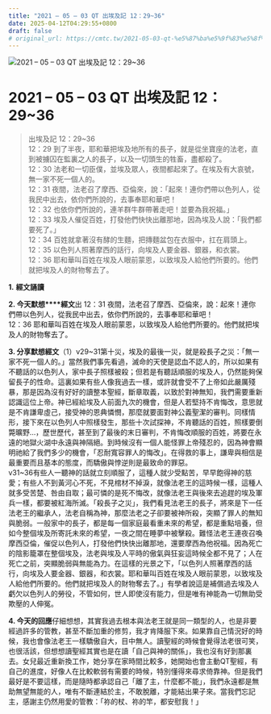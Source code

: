 ```yaml
---
title: "2021 – 05 – 03 QT 出埃及記 12：29~36"
date: 2025-04-12T04:29:55+0800
draft: false
# original_url: https://cmtc.tw/2021-05-03-qt-%e5%87%ba%e5%9f%83%e5%8f%8a%e8%a8%98-12%ef%bc%9a2936
---
```


![2021 – 05 – 03 QT 出埃及記 12：29\~36](/images/qt.jpg   "2021 – 05 – 03 QT 出埃及記 12：29\~36")

# 2021 – 05 – 03 QT 出埃及記 12：29\~36

> 出埃及記 12：29\~36  
> 12：29 到了半夜，耶和華把埃及地所有的長子，就是從坐寶座的法老，直到被擄囚在監裏之人的長子，以及一切頭生的牲畜，盡都殺了。  
> 12：30 法老和一切臣僕，並埃及眾人，夜間都起來了。在埃及有大哀號，無一家不死一個人的。  
> 12：31 夜間，法老召了摩西、亞倫來，說：「起來！連你們帶以色列人，從我民中出去，依你們所說的，去事奉耶和華吧！  
> 12：32 也依你們所說的，連羊群牛群帶著走吧！並要為我祝福。」  
> 12：33 埃及人催促百姓，打發他們快快出離那地，因為埃及人說：「我們都要死了。」  
> 12：34 百姓就拿著沒有酵的生麵，把摶麵盆包在衣服中，扛在肩頭上。  
> 12：35 以色列人照著摩西的話行，向埃及人要金器、銀器，和衣裳。  
> 12：36 耶和華叫百姓在埃及人眼前蒙恩，以致埃及人給他們所要的。他們就把埃及人的財物奪去了。

**1.** **經文誦讀**

**2. 今天默想****經文**出 12：31 夜間，法老召了摩西、亞倫來，說：起來！連你們帶以色列人，從我民中出去，依你們所說的，去事奉耶和華吧！  
12：36 耶和華叫百姓在埃及人眼前蒙恩，以致埃及人給他們所要的。他們就把埃及人的財物奪去了。

**3. 分享默想經文**（1）v29\~31第十災，埃及的最後一災，就是殺長子之災：「無一家不死一個人的。」當然我們事先看過，滅命的天使是認血不認人的，所以如果有不聽話的以色列人，家中長子照樣被殺；但若是有聽話順服的埃及人，仍然能夠保留長子的性命。這裏如果有些人像我過去一樣，或許就會受不了上帝如此嚴厲殘暴，那是因為沒有好好的讀整本聖經，斷章取義，以致於對神無知，我們需要重新認識這位上帝。神已經給埃及人前面九次的機會，但是人若堅持不肯悔改，意思就是不肯謙卑虛己，接受神的恩典憐憫，那麼就要面對神公義聖潔的審判。同樣情形，接下來在以色列人中照樣發生，那些十次試探神，不肯聽話的百姓，照樣要倒斃曠野…，歷世歷代，甚至到了最後的末日審判，不肯悔改順服的百姓，將要在永遠的地獄火湖中永遠與神隔絕。到時候沒有一個人能怪罪上帝殘忍的，因為神會顯明祂給了我們多少的機會，「忍耐寬容罪人的悔改」。在得救的事上，謙卑與相信是最重要而且基本的態度，而驕傲與悖逆則是最致命的罪惡。  
v31\~36有些人一聽神的話就立刻順服了，這種人就少受點苦，早早飽得神的慈愛；有些人不到黃河心不死，不見棺材不掉淚，就像法老王的這時候一樣，這種人就多受苦楚、咎由自取；最可憐的是死不悔改，就像法老王與後來去追趕的埃及軍兵一樣，都要被紅海所滅。「殺長子之災」，我們看見法老王的長子，將來是下一任法老王的繼承人，法老自稱為神，那麼法老之子卻要被神所殺，突顯了罪人的無知與脆弱。一般家中的長子，都是每一個家庭最看重未來的希望，都是重點培養，但如今整個埃及所寄託未來的希望，一夜之間在睡夢中被擊殺。難怪法老王連夜召喚摩西亞倫，催促以色列人，打發他們快快出離那地，還要摩西為他祝福。因為死亡的陰影籠罩在整個埃及，法老與埃及人平時的傲氣與狂妄這時候全都不見了；人在死亡之前，突顯脆弱與無能為力。在這樣的光景之下，「以色列人照著摩西的話行，向埃及人要金器、銀器，和衣裳。耶和華叫百姓在埃及人眼前蒙恩，以致埃及人給他們所要的。他們就把埃及人的財物奪去了。」有學者說這是補償過去埃及人虧欠以色列人的勞役，不管如何，世人即使沒有能力，但是唯有神能為一切無助受欺壓的人伸冤。

**4. 今天的回應**仔細想想，其實我過去根本與法老王就是同一類型的人，也是非要經過許多的管教，甚至不斷加重的修剪，我才肯降服下來。如果靠自己情況好的時候，我也會像法老王一樣驕傲自大，目中無人。讀聖經的時候會覺得法老很可笑，也很活該，但想想讀聖經其實也是在讀「自己與神的關係」，我也沒有好到那裏去。女兒最近重新換工作，她分享在家時間比較多，她開始也會主動QT聖經，有自己的進度，好像人在比較軟弱有需要的時候，特別懂得來尋求倚靠神。但是我們最好是不要這樣，而是隨時都承認自己「離了主，什麼都不能」，我們永遠都是無助無望無能的人，唯有不斷連結於主，不敢脫離，才能結出果子來。當我們忘記主，感謝主仍然用愛的管教：「祢的杖、祢的竿，都安慰我！」